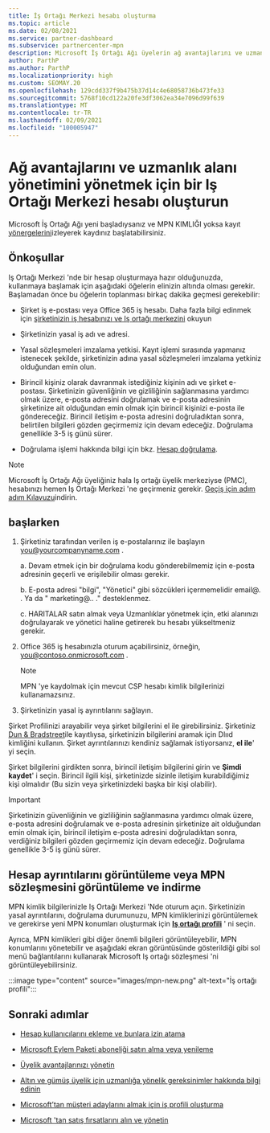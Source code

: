 ```yaml
---
title: İş Ortağı Merkezi hesabı oluşturma
ms.topic: article
ms.date: 02/08/2021
ms.service: partner-dashboard
ms.subservice: partnercenter-mpn
description: Microsoft İş Ortağı Ağı üyelerin ağ avantajlarını ve uzmanlarını yönetmek için bir Iş Ortağı Merkezi hesabı nasıl oluşturabileceğinizi öğrenin.
author: ParthP
ms.author: ParthP
ms.localizationpriority: high
ms.custom: SEOMAY.20
ms.openlocfilehash: 129cdd337f9b475b37d14c4e68058736b473fe33
ms.sourcegitcommit: 5768f10cd122a20fe3df3062ea34e7096d99f639
ms.translationtype: MT
ms.contentlocale: tr-TR
ms.lasthandoff: 02/09/2021
ms.locfileid: "100005947"
---
```

# <a name="create-a-partner-center-account-to-manage-network-benefits-and-competencies"></a>Ağ avantajlarını ve uzmanlık alanı yönetimini yönetmek için bir Iş Ortağı Merkezi hesabı oluşturun


Microsoft İş Ortağı Ağı yeni başladıysanız ve MPN KIMLIĞI yoksa kayıt [yönergelerini](https://partner.microsoft.com/dashboard/account/v3/enrollment/introduction/partnership)izleyerek kaydınız başlatabilirsiniz.

## <a name="prerequisites"></a>Önkoşullar 

Iş Ortağı Merkezi 'nde bir hesap oluşturmaya hazır olduğunuzda, kullanmaya başlamak için aşağıdaki öğelerin elinizin altında olması gerekir.  Başlamadan önce bu öğelerin toplanması birkaç dakika geçmesi gerekebilir:

- Şirket iş e-postası veya Office 365 iş hesabı. Daha fazla bilgi edinmek için [şirketinizin iş hesabınızı ve Iş ortağı merkezini](azure-active-directory-tenants-and-partner-center.md) okuyun 
 
- Şirketinizin yasal iş adı ve adresi.

- Yasal sözleşmeleri imzalama yetkisi. Kayıt işlemi sırasında yapmanız istenecek şekilde, şirketinizin adına yasal sözleşmeleri imzalama yetkiniz olduğundan emin olun.

- Birincil kişiniz olarak davranmak istediğiniz kişinin adı ve şirket e-postası. Şirketinizin güvenliğinin ve gizliliğinin sağlanmasına yardımcı olmak üzere, e-posta adresini doğrulamak ve e-posta adresinin şirketinize ait olduğundan emin olmak için birincil kişinizi e-posta ile göndereceğiz. Birincil iletişim e-posta adresini doğruladıktan sonra, belirtilen bilgileri gözden geçirmemiz için devam edeceğiz. Doğrulama genellikle 3-5 iş günü sürer. 

- Doğrulama işlemi hakkında bilgi için bkz. [Hesap doğrulama](verification-responses.md).

>[!NOTE]
>Microsoft İş Ortağı Ağı üyeliğiniz hala Iş ortağı üyelik merkeziyse (PMC), hesabınızı hemen Iş Ortağı Merkezi 'ne geçirmeniz gerekir. [Geçiş için adım adım Kılavuzu](https://assetsprod.microsoft.com/mpn/migrate-pmc-pc-mpa-guide.pptx)indirin.

## <a name="get-started"></a>başlarken

1. Şirketiniz tarafından verilen iş e-postalarınız ile başlayın you@yourcompanyname.com .
 
    a.  Devam etmek için bir doğrulama kodu gönderebilmemiz için e-posta adresinin geçerli ve erişilebilir olması gerekir.

    b.  E-posta adresi "bilgi", "Yönetici" gibi sözcükleri içermemelidir email@. . Ya da " marketing@.. ." desteklenmez.

    c.  HARITALAR satın almak veya Uzmanlıklar yönetmek için, etki alanınızı doğrulayarak ve yönetici haline getirerek bu hesabı yükseltmeniz gerekir. 

2. Office 365 iş hesabınızla oturum açabilirsiniz, örneğin, you@contoso.onmicrosoft.com .

   >[!NOTE]
   > MPN 'ye kaydolmak için mevcut CSP hesabı kimlik bilgilerinizi kullanamazsınız.

3. Şirketinizin yasal iş ayrıntılarını sağlayın.

Şirket Profilinizi arayabilir veya şirket bilgilerini el ile girebilirsiniz. Şirketiniz [Dun & Bradstreet](https://partner.microsoft.com/marketing/usisvshowcase/dunandbrad)ile kayıtlıysa, şirketinizin bilgilerini aramak için Dlııd kimliğini kullanın. Şirket ayrıntılarınızı kendiniz sağlamak istiyorsanız, **el ile**' yi seçin.

Şirket bilgilerini girdikten sonra, birincil iletişim bilgilerini girin ve **Şimdi kaydet**' i seçin.
Birincil ilgili kişi, şirketinizde sizinle iletişim kurabildiğimiz kişi olmalıdır (Bu sizin veya şirketinizdeki başka bir kişi olabilir).

>[!IMPORTANT]
>Şirketinizin güvenliğinin ve gizliliğinin sağlanmasına yardımcı olmak üzere, e-posta adresini doğrulamak ve e-posta adresinin şirketinize ait olduğundan emin olmak için, birincil iletişim e-posta adresini doğruladıktan sonra, verdiğiniz bilgileri gözden geçirmemiz için devam edeceğiz. Doğrulama genellikle 3-5 iş günü sürer. 

## <a name="how-to-view-account-details-or-view-and-download-the-mpn-agreement"></a>Hesap ayrıntılarını görüntüleme veya MPN sözleşmesini görüntüleme ve indirme

MPN kimlik bilgilerinizle Iş Ortağı Merkezi 'Nde oturum açın. Şirketinizin yasal ayrıntılarını, doğrulama durumunuzu, MPN kimliklerinizi görüntülemek ve gerekirse yeni MPN konumları oluşturmak için [**Iş ortağı profili**](https://partner.microsoft.com/pcv/accountsettings/connectedpartnerprofile) ' ni seçin. 

Ayrıca, MPN kimlikleri gibi diğer önemli bilgileri görüntüleyebilir, MPN konumlarını yönetebilir ve aşağıdaki ekran görüntüsünde gösterildiği gibi sol menü bağlantılarını kullanarak Microsoft Iş ortağı sözleşmesi 'ni görüntüleyebilirsiniz.

:::image type="content" source="images/mpn-new.png" alt-text="İş ortağı profili":::


## <a name="next-steps"></a>Sonraki adımlar

-   [Hesap kullanıcılarını ekleme ve bunlara izin atama](create-user-accounts-and-set-permissions.md)

-   [Microsoft Eylem Paketi aboneliği satın alma veya yenileme](mpn-get-action-pack.md)

-   [Üyelik avantajlarınızı yönetin](manage-your-partner-network-benefits.md)

-   [Altın ve gümüş üyelik için uzmanlığa yönelik gereksinimler hakkında bilgi edinin](https://partner.microsoft.com/membership/competencies)

-   [Microsoft’tan müşteri adaylarını almak için iş profili oluşturma](create-a-marketing-profile.md)

-   [Microsoft 'tan satış fırsatlarını alın ve yönetin](manage-leads.md)
